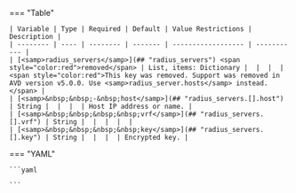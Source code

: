 <!--
  ~ Copyright (c) 2024 Arista Networks, Inc.
  ~ Use of this source code is governed by the Apache License 2.0
  ~ that can be found in the LICENSE file.
  -->
=== "Table"

    | Variable | Type | Required | Default | Value Restrictions | Description |
    | -------- | ---- | -------- | ------- | ------------------ | ----------- |
    | [<samp>radius_servers</samp>](## "radius_servers") <span style="color:red">removed</span> | List, items: Dictionary |  |  |  | <span style="color:red">This key was removed. Support was removed in AVD version v5.0.0. Use <samp>radius_server.hosts</samp> instead.</span> |
    | [<samp>&nbsp;&nbsp;-&nbsp;host</samp>](## "radius_servers.[].host") | String |  |  |  | Host IP address or name. |
    | [<samp>&nbsp;&nbsp;&nbsp;&nbsp;vrf</samp>](## "radius_servers.[].vrf") | String |  |  |  |  |
    | [<samp>&nbsp;&nbsp;&nbsp;&nbsp;key</samp>](## "radius_servers.[].key") | String |  |  |  | Encrypted key. |

=== "YAML"

    ```yaml

    ```

